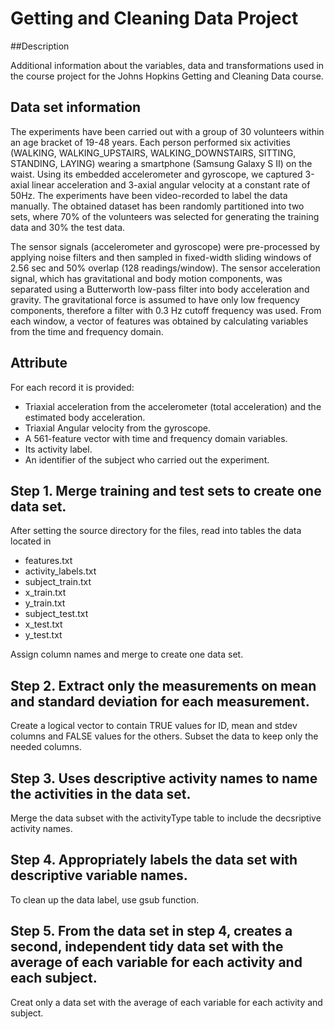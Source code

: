 Getting and Cleaning Data Project
=================================


##Description

Additional information about the variables, data and transformations used in the course project for the Johns Hopkins Getting and Cleaning Data course.

## Data set information

The experiments have been carried out with a group of 30 volunteers within an age bracket of 19-48 years. Each person performed six activities (WALKING, WALKING_UPSTAIRS, WALKING_DOWNSTAIRS, SITTING, STANDING, LAYING) wearing a smartphone (Samsung Galaxy S II) on the waist. Using its embedded accelerometer and gyroscope, we captured 3-axial linear acceleration and 3-axial angular velocity at a constant rate of 50Hz. The experiments have been video-recorded to label the data manually. The obtained dataset has been randomly partitioned into two sets, where 70% of the volunteers was selected for generating the training data and 30% the test data. 

The sensor signals (accelerometer and gyroscope) were pre-processed by applying noise filters and then sampled in fixed-width sliding windows of 2.56 sec and 50% overlap (128 readings/window). The sensor acceleration signal, which has gravitational and body motion components, was separated using a Butterworth low-pass filter into body acceleration and gravity. The gravitational force is assumed to have only low frequency components, therefore a filter with 0.3 Hz cutoff frequency was used. From each window, a vector of features was obtained by calculating variables from the time and frequency domain.

## Attribute

For each record it is provided:

- Triaxial acceleration from the accelerometer (total acceleration) and the estimated body acceleration.
- Triaxial Angular velocity from the gyroscope. 
- A 561-feature vector with time and frequency domain variables. 
- Its activity label. 
- An identifier of the subject who carried out the experiment.

## Step 1. Merge training and test sets to create one data set.

After setting the source directory for the files, read into tables the data located in

- features.txt
- activity_labels.txt
- subject_train.txt
- x_train.txt
- y_train.txt
- subject_test.txt
- x_test.txt
- y_test.txt

Assign column names and merge to create one data set.

## Step 2. Extract only the measurements on mean and standard deviation for each measurement.

Create a logical vector to contain TRUE values for ID, mean and stdev columns and FALSE values for the others. Subset the data to keep only the needed columns.

## Step 3. Uses descriptive activity names to name the activities in the data set.

Merge the data subset with the activityType table to include the decsriptive activity names.

## Step 4. Appropriately labels the data set with descriptive variable names. 

To clean up the data label, use gsub function.

## Step 5. From the data set in step 4, creates a second, independent tidy data set with the average of each variable for each activity and each subject.

Creat only a data set with the average of each variable for each activity and subject.

